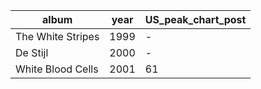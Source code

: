|album|year|US_peak_chart_post|
|-|-|-|
|The White Stripes|1999|-|
|De Stijl|2000|-|
|White Blood Cells|2001|61|
